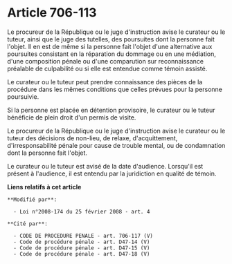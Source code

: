 # Article 706-113

Le procureur de la République ou le juge d'instruction avise le curateur ou le tuteur, ainsi que le juge des tutelles, des
poursuites dont la personne fait l'objet. Il en est de même si la personne fait l'objet d'une alternative aux poursuites
consistant en la réparation du dommage ou en une médiation, d'une composition pénale ou d'une comparution sur reconnaissance
préalable de culpabilité ou si elle est entendue comme témoin assisté.

Le curateur ou le tuteur peut prendre connaissance des pièces de la procédure dans les mêmes conditions que celles prévues
pour la personne poursuivie.

Si la personne est placée en détention provisoire, le curateur ou le tuteur bénéficie de plein droit d'un permis de visite.

Le procureur de la République ou le juge d'instruction avise le curateur ou le tuteur des décisions de non-lieu, de relaxe,
d'acquittement, d'irresponsabilité pénale pour cause de trouble mental, ou de condamnation dont la personne fait l'objet.

Le curateur ou le tuteur est avisé de la date d'audience. Lorsqu'il est présent à l'audience, il est entendu par la
juridiction en qualité de témoin.

**Liens relatifs à cet article**

	**Modifié par**:

	  - Loi n°2008-174 du 25 février 2008 - art. 4

	**Cité par**:

	  - CODE DE PROCEDURE PENALE - art. 706-117 (V)
	  - Code de procédure pénale - art. D47-14 (V)
	  - Code de procédure pénale - art. D47-15 (V)
	  - Code de procédure pénale - art. D47-18 (V)
